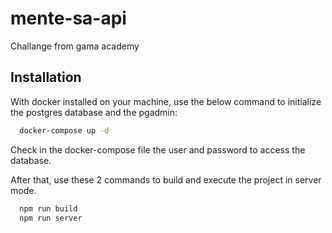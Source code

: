 
# mente-sa-api

Challange from gama academy


## Installation

With docker installed on your machine, use the below command to initialize the postgres database and the pgadmin:

```bash
  docker-compose up -d
```

Check in the docker-compose file the user and password to access the database.

After that, use these 2 commands to build and execute the project in server mode.
```bash
  npm run build
  npm run server
```  
